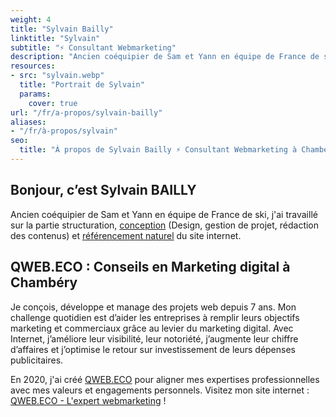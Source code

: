 ```yaml
---
weight: 4
title: "Sylvain Bailly"
linktitle: "Sylvain"
subtitle: "⚡ Consultant Webmarketing"
description: "Ancien coéquipier de Sam et Yann en équipe de France de ski, il travaille désormais dans le webmarketing. Il gère la visibilité de Oui Ski sur internet et est l’auteur de la charte graphique et du logo de Oui Ski."
resources:
- src: "sylvain.webp"
  title: "Portrait de Sylvain"
  params:
    cover: true
url: "/fr/a-propos/sylvain-bailly"
aliases:
- "/fr/à-propos/sylvain"
seo:
  title: "À propos de Sylvain Bailly ⚡ Consultant Webmarketing à Chambéry"
---
```


## Bonjour, c’est Sylvain BAILLY

Ancien coéquipier de Sam et Yann en équipe de France de ski, j'ai travaillé sur la partie structuration, [conception](https://qweb.eco/services/creation-de-site-internet/ "Service de création de site internet à Chambéry") (Design, gestion de projet, rédaction des contenus) et [référencement naturel](hhttps://qweb.eco/services/strategie-digitale/ "Service de marketing digital à Chambéry") du site internet.

## QWEB.ECO : Conseils en Marketing digital à Chambéry

Je conçois, développe et manage des projets web depuis 7 ans. Mon challenge quotidien est d’aider les entreprises à remplir leurs objectifs marketing et commerciaux grâce au levier du marketing digital. Avec Internet, j’améliore leur visibilité, leur notoriété, j’augmente leur chiffre d’affaires et j’optimise le retour sur investissement de leurs dépenses publicitaires.

En 2020, j'ai créé [QWEB.ECO](https://qweb.eco/ "Site internet qweb.eco") pour aligner mes expertises professionnelles avec mes valeurs et engagements personnels. Visitez mon site internet : [QWEB.ECO - L'expert webmarketing](https://qweb.eco/ "Site internet qweb.eco") !
